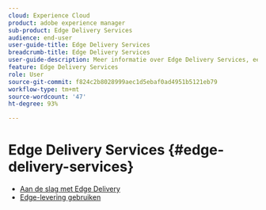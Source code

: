 ```yaml
---
cloud: Experience Cloud
product: adobe experience manager
sub-product: Edge Delivery Services
audience: end-user
user-guide-title: Edge Delivery Services
breadcrumb-title: Edge Delivery Services
user-guide-description: Meer informatie over Edge Delivery Services, een set services die kan worden samengesteld om een snelle ontwikkelomgeving mogelijk te maken waarin auteurs snel kunnen updaten en publiceren en nieuwe sites snel kunnen worden opgestart.
feature: Edge Delivery Services
role: User
source-git-commit: f824c2b8028999aec1d5ebaf0ad4951b5121eb79
workflow-type: tm+mt
source-wordcount: '47'
ht-degree: 93%

---
```



# Edge Delivery Services {#edge-delivery-services}

+ [Aan de slag met Edge Delivery](/help/edge/overview.md)
+ [Edge-levering gebruiken](/help/edge/using.md)

